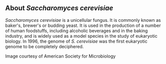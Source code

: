 About *Saccharomyces cerevisiae*
--------------------------------

*Saccharomyces cerevisiae* is a unicellular fungus. It is commonly known
as baker\'s, brewer\'s or budding yeast. It is used in the production of
a number of human foodstuffs, including alcoholic beverages and in the
baking industry, and is widely used as a model species in the study of
eukaryotic biology. In 1996, the genome of *S. cerevisiae* was the first
eukaryotic genome to be completely deciphered.

Image courtesy of American Society for Microbiology
